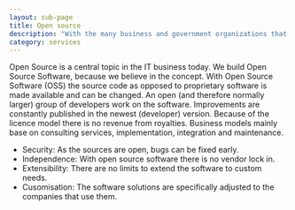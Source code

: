 ```yaml
---
layout: sub-page
title: Open source
description: "With the many business and government organizations that now use open source software such as Linux, it's becoming increasingly clear that price is not the only advantage such software holds."
category: services
---
```


Open Source is a central topic in the IT business today. We build Open Source Software, because we believe in the concept. With Open Source Software (OSS) the source code as opposed to proprietary software is made available and can be changed. An open (and therefore normally larger) group of developers work on the software. Improvements are constantly published in the newest (developer) version. Because of the licence model there is no revenue from royalties. Business models mainly base on consulting services, implementation, integration and maintenance.

- Security: As the sources are open, bugs can be fixed early.
- Independence: With open source software there is no vendor lock in.
- Extensibility: There are no limits to extend the software to custom needs.
- Cusomisation: The software solutions are specifically adjusted to the companies that use them.
